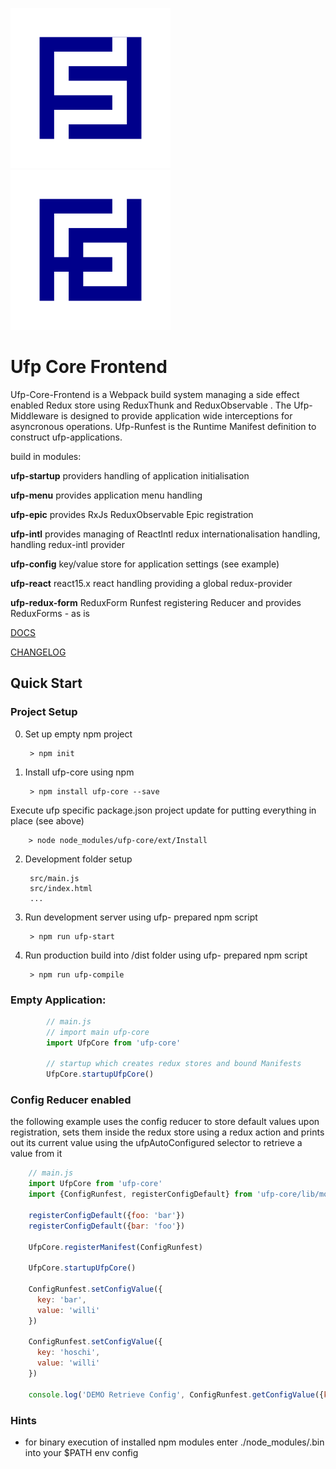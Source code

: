 

![UFP Logo Anim](docs/img/froso.svg "UFP Logo Anim") ![UFP Logo Anim](docs/img/ufp.svg "UFP Logo Anim")

# Ufp Core Frontend

Ufp-Core-Frontend is a Webpack build system managing a side effect enabled Redux store using  ReduxThunk and ReduxObservable .   The Ufp-Middleware is designed to provide application wide interceptions for asyncronous operations. Ufp-Runfest is the Runtime Manifest definition to construct ufp-applications.

build in modules:

**ufp-startup** providers handling of application initialisation

**ufp-menu** provides application menu handling

**ufp-epic** provides RxJs ReduxObservable Epic registration

**ufp-intl** provides managing of ReactIntl redux internationalisation handling, handling redux-intl provider

**ufp-config** key/value store for application settings (see example)

**ufp-react** react15.x react handling providing a global redux-provider

**ufp-redux-form** ReduxForm Runfest registering Reducer and provides ReduxForms - as is





[DOCS](docs/README.md)

[CHANGELOG](CHANGELOG.md)

## Quick Start

### Project Setup

0. Set up empty npm project

        > npm init

1. Install ufp-core using npm

        > npm install ufp-core --save
    
Execute ufp specific package.json project update for putting everything in place (see above)

        > node node_modules/ufp-core/ext/Install

2. Development folder setup

        src/main.js
        src/index.html
        ...
    
3. Run development server using ufp- prepared npm script

        > npm run ufp-start
    
3. Run production build into /dist folder using ufp- prepared npm script

        > npm run ufp-compile


### Empty Application:
```javascript
        // main.js
        // import main ufp-core 
        import UfpCore from 'ufp-core'
        
        // startup which creates redux stores and bound Manifests
        UfpCore.startupUfpCore()
```
### Config Reducer enabled

the following example uses the config reducer to store default values upon registration,
sets them inside the redux store using a redux action and prints out its current value 
using the ufpAutoConfigured selector to retrieve a value from it

```javascript 
    // main.js
    import UfpCore from 'ufp-core'
    import {ConfigRunfest, registerConfigDefault} from 'ufp-core/lib/modules/config'

    registerConfigDefault({foo: 'bar'})
    registerConfigDefault({bar: 'foo'})

    UfpCore.registerManifest(ConfigRunfest)

    UfpCore.startupUfpCore()
    
    ConfigRunfest.setConfigValue({
      key: 'bar',
      value: 'willi'
    })
    
    ConfigRunfest.setConfigValue({
      key: 'hoschi',
      value: 'willi'
    })
    
    console.log('DEMO Retrieve Config', ConfigRunfest.getConfigValue({key: 'bar'}))
```

### Hints

* for binary execution of installed npm modules enter ./node_modules/.bin into your $PATH env config

